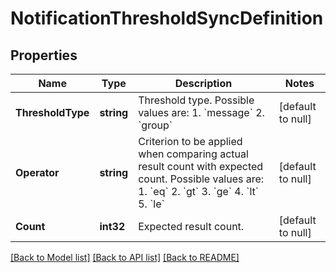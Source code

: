 # NotificationThresholdSyncDefinition

## Properties
Name | Type | Description | Notes
------------ | ------------- | ------------- | -------------
**ThresholdType** | **string** | Threshold type. Possible values are:  1. &#x60;message&#x60;  2. &#x60;group&#x60; | [default to null]
**Operator** | **string** | Criterion to be applied when comparing actual result count with expected count. Possible values are:  1. &#x60;eq&#x60;  2. &#x60;gt&#x60;  3. &#x60;ge&#x60;  4. &#x60;lt&#x60;  5. &#x60;le&#x60; | [default to null]
**Count** | **int32** | Expected result count. | [default to null]

[[Back to Model list]](../README.md#documentation-for-models) [[Back to API list]](../README.md#documentation-for-api-endpoints) [[Back to README]](../README.md)

